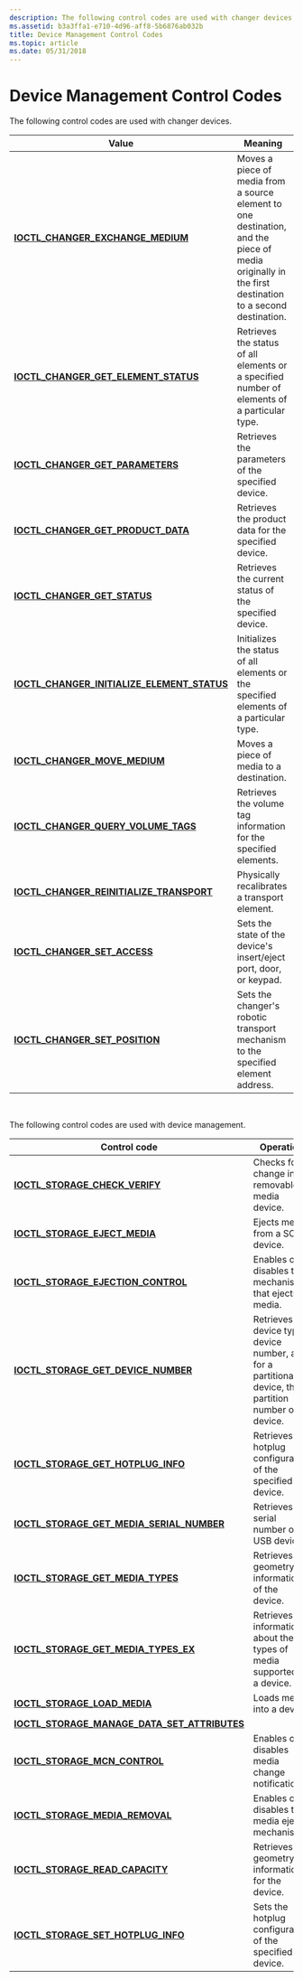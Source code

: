 ```yaml
---
description: The following control codes are used with changer devices.
ms.assetid: b3a3ffa1-e710-4d96-aff8-5b6876ab032b
title: Device Management Control Codes
ms.topic: article
ms.date: 05/31/2018
---
```


# Device Management Control Codes

The following control codes are used with changer devices.



| Value                                                                                          | Meaning                                                                                                                                              |
|------------------------------------------------------------------------------------------------|------------------------------------------------------------------------------------------------------------------------------------------------------|
| [**IOCTL\_CHANGER\_EXCHANGE\_MEDIUM**](/windows/desktop/api/WinIoCtl/ni-winioctl-ioctl_changer_exchange_medium)                      | Moves a piece of media from a source element to one destination, and the piece of media originally in the first destination to a second destination. |
| [**IOCTL\_CHANGER\_GET\_ELEMENT\_STATUS**](/windows/desktop/api/WinIoCtl/ni-winioctl-ioctl_changer_get_element_status)               | Retrieves the status of all elements or a specified number of elements of a particular type.                                                         |
| [**IOCTL\_CHANGER\_GET\_PARAMETERS**](/windows/desktop/api/WinIoCtl/ni-winioctl-ioctl_changer_get_parameters)                        | Retrieves the parameters of the specified device.                                                                                                    |
| [**IOCTL\_CHANGER\_GET\_PRODUCT\_DATA**](/windows/desktop/api/WinIoCtl/ni-winioctl-ioctl_changer_get_product_data)                   | Retrieves the product data for the specified device.                                                                                                 |
| [**IOCTL\_CHANGER\_GET\_STATUS**](/windows/desktop/api/WinIoCtl/ni-winioctl-ioctl_changer_get_status)                                | Retrieves the current status of the specified device.                                                                                                |
| [**IOCTL\_CHANGER\_INITIALIZE\_ELEMENT\_STATUS**](/windows/desktop/api/WinIoCtl/ni-winioctl-ioctl_changer_initialize_element_status) | Initializes the status of all elements or the specified elements of a particular type.                                                               |
| [**IOCTL\_CHANGER\_MOVE\_MEDIUM**](/windows/desktop/api/WinIoCtl/ni-winioctl-ioctl_changer_move_medium)                              | Moves a piece of media to a destination.                                                                                                             |
| [**IOCTL\_CHANGER\_QUERY\_VOLUME\_TAGS**](/windows/desktop/api/WinIoCtl/ni-winioctl-ioctl_changer_query_volume_tags)                 | Retrieves the volume tag information for the specified elements.                                                                                     |
| [**IOCTL\_CHANGER\_REINITIALIZE\_TRANSPORT**](/windows/desktop/api/WinIoCtl/ni-winioctl-ioctl_changer_reinitialize_transport)        | Physically recalibrates a transport element.                                                                                                         |
| [**IOCTL\_CHANGER\_SET\_ACCESS**](/windows/desktop/api/WinIoCtl/ni-winioctl-ioctl_changer_set_access)                                | Sets the state of the device's insert/eject port, door, or keypad.                                                                                   |
| [**IOCTL\_CHANGER\_SET\_POSITION**](/windows/desktop/api/WinIoCtl/ni-winioctl-ioctl_changer_set_position)                            | Sets the changer's robotic transport mechanism to the specified element address.                                                                     |



 

The following control codes are used with device management.



| Control code                                                                                      | Operation                                                                                                    |
|---------------------------------------------------------------------------------------------------|--------------------------------------------------------------------------------------------------------------|
| [**IOCTL\_STORAGE\_CHECK\_VERIFY**](/windows/desktop/api/WinIoCtl/ni-winioctl-ioctl_storage_check_verify)                               | Checks for change in a removable-media device.                                                               |
| [**IOCTL\_STORAGE\_EJECT\_MEDIA**](/windows/desktop/api/WinIoCtl/ni-winioctl-ioctl_storage_eject_media)                                 | Ejects media from a SCSI device.                                                                             |
| [**IOCTL\_STORAGE\_EJECTION\_CONTROL**](/windows/desktop/api/WinIoCtl/ni-winioctl-ioctl_storage_ejection_control)                       | Enables or disables the mechanism that ejects media.                                                         |
| [**IOCTL\_STORAGE\_GET\_DEVICE\_NUMBER**](/windows/desktop/api/WinIoCtl/ni-winioctl-ioctl_storage_get_device_number)                    | Retrieves the device type, device number, and, for a partitionable device, the partition number of a device. |
| [**IOCTL\_STORAGE\_GET\_HOTPLUG\_INFO**](/windows/desktop/api/WinIoCtl/ni-winioctl-ioctl_storage_get_hotplug_info)                      | Retrieves the hotplug configuration of the specified device.                                                 |
| [**IOCTL\_STORAGE\_GET\_MEDIA\_SERIAL\_NUMBER**](/windows/desktop/api/WinIoCtl/ni-winioctl-ioctl_storage_get_media_serial_number)       | Retrieves the serial number of a USB device.                                                                 |
| [**IOCTL\_STORAGE\_GET\_MEDIA\_TYPES**](/windows/desktop/api/WinIoCtl/ni-winioctl-ioctl_storage_get_media_types)                        | Retrieves the geometry information of the device.                                                            |
| [**IOCTL\_STORAGE\_GET\_MEDIA\_TYPES\_EX**](/windows/desktop/api/WinIoCtl/ni-winioctl-ioctl_storage_get_media_types_ex)                 | Retrieves information about the types of media supported by a device.                                        |
| [**IOCTL\_STORAGE\_LOAD\_MEDIA**](/windows/desktop/api/WinIoCtl/ni-winioctl-ioctl_storage_load_media)                                   | Loads media into a device.                                                                                   |
| [**IOCTL\_STORAGE\_MANAGE\_DATA\_SET\_ATTRIBUTES**](/windows/desktop/api/WinIoCtl/ni-winioctl-ioctl_storage_manage_data_set_attributes) |                                                                                                              |
| [**IOCTL\_STORAGE\_MCN\_CONTROL**](/windows/desktop/api/WinIoCtl/ni-winioctl-ioctl_storage_mcn_control)                                 | Enables or disables media change notification.                                                               |
| [**IOCTL\_STORAGE\_MEDIA\_REMOVAL**](/windows/desktop/api/WinIoCtl/ni-winioctl-ioctl_storage_media_removal)                             | Enables or disables the media eject mechanism.                                                               |
| [**IOCTL\_STORAGE\_READ\_CAPACITY**](/windows/desktop/api/WinIoCtl/ni-winioctl-ioctl_storage_read_capacity)                             | Retrieves the geometry information for the device.                                                           |
| [**IOCTL\_STORAGE\_SET\_HOTPLUG\_INFO**](/windows/desktop/api/WinIoCtl/ni-winioctl-ioctl_storage_set_hotplug_info)                      | Sets the hotplug configuration of the specified device.                                                      |



 

 

 



